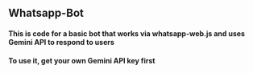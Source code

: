 ## Whatsapp-Bot

#### This is code for a basic bot that works via whatsapp-web.js and uses Gemini API to respond to users 
#### To use it, get your own Gemini API key first
